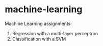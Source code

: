# machine-learning

Machine Learning assignments:

1) Regression with a multi-layer perceptron
2) Classification with a SVM
